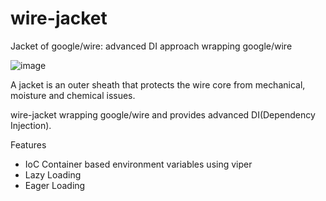 # wire-jacket
Jacket of google/wire: advanced DI approach wrapping google/wire

![image](https://user-images.githubusercontent.com/24886864/132741198-7a92ef0a-7d59-4f3a-933c-fd5e830a31a4.png)

A jacket is an outer sheath that protects the wire core from mechanical, moisture and chemical issues.

wire-jacket wrapping google/wire and provides advanced DI(Dependency Injection).


Features
- IoC Container based environment variables using viper
- Lazy Loading
- Eager Loading

